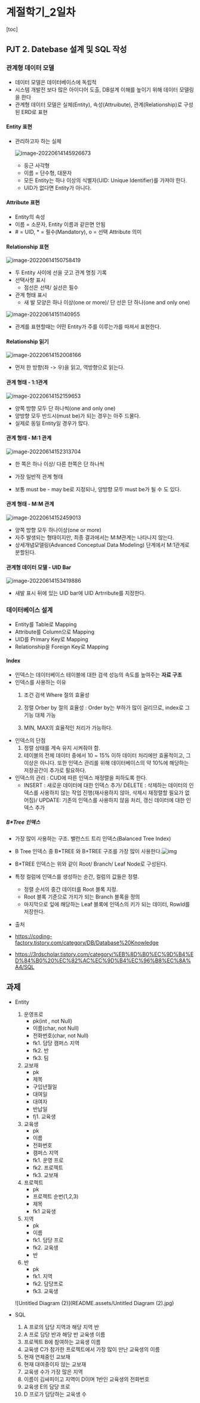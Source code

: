 # 계절학기_2일차
[toc]

## PJT 2. Datebase 설계 및 SQL 작성

### 관계형 데이터 모델
- 데이터 모델은 데이터베이스에 독립적
- 시스템 개발전 보다 많은 아이디어 도출, DB설계 이해를 높이기 위해 데이터 모델링을 한다
- 관계형 데이터 모델은 실체(Entity), 속성(Attruibute), 관계(Relationship)로 구성된 ERD로 표현

#### Entity 표현
- 관리하고자 하는 실체

  ![image-20220614145926673](README.assets/image-20220614145926673.png)

  - 둥근 사각형
  - 이름 = 단수형, 대문자
  - 모든 Entity는 하나 이상의 식별자(UID: Unique Identifier)를 가져야 한다.
  - UID가 없다면 Entity가 아니다.

#### Attribute 표현
- Entity의 속성
- 이름 = 소문자, Entity 이름과 같은면 안됨
- \# = UID, \* = 필수(Mandatory), o = 선택 Attribute 의미

#### Relationship 표현

![image-20220614150758419](README.assets/image-20220614150758419.png)

- 두 Entity 사이에 선을 긋고 관계 명칭 기록
- 선택사항 표시
	- 점선은 선택/ 실선은 필수
- 관계 형태 표시
	- 새 발 모양은 하나 이상(one or more)/ 단 선은 단 하나(one and only one)

![image-20220614151140955](README.assets/image-20220614151140955.png)

- 관계를 표현할때는 어떤 Entity가 주를 이루는가를 따져서 표현한다.


#### Relationship 읽기

![image-20220614152008166](README.assets/image-20220614152008166.png)

- 먼저 한 방향(좌 -> 우)을 읽고, 역방향으로 읽는다.

#### 관계 형태 - 1:1관계

![image-20220614152159653](README.assets/image-20220614152159653.png)

- 양쪽 방향 모두 단 하나씩(one and only one)
- 양방향 모두 반드시(must be)가 되는 경우는 아주 드물다.
- 실제로 동일 Entity일 경우가 많다.



#### 관계 형태 - M:1 관계

![image-20220614152313704](README.assets/image-20220614152313704.png)

- 한 쪽은 하나 이상/ 다른 한쪽은 단 하나씩

- 가장 일반적 관계 형태

- 보통 must be - may be로 지정되나, 양방향 모두 must be가 될 수 도 있다.

  
#### 관계 형태 - M:M 관계

![image-20220614152459013](README.assets/image-20220614152459013.png)

- 양쪽 방향 모두 하나이상(one or more)
- 자주 발생되는 형태이지만, 최종 결과에서는 M:M관계는 나타나지 않는다.
- 상세개념모델링(Advanced Conceptual Data Modeling) 단계에서 M:1관계로 분할된다.


#### 관계형 데이터 모델 - UID Bar

![image-20220614153419886](README.assets/image-20220614153419886.png)

- 새발 표시 뒤에 있는 UID bar에 UID Artrribute를 지정한다.


### 데이터베이스 설계
- Entity를 Table로 Mapping
- Attribute를 Column으로 Mapping
- UID를 Primary Key로 Mapping
- Relationship을 Foreign Key로 Mapping

#### Index
- 인덱스는 데이터베이스 테이블에 대한 검색 성능의 속도를 높여주는 **자료 구조**
- 인덱스를 사용하는 이유
	1. 조건 검색 Where 절의 효율성
	2. 정렬 Orber by 절의 효율성 : Order by는 부하가 많이 걸리므로, index로 그 기능 대체 가능

 	3. MIN, MAX의 효율적인 처리가 가능하다.
- 인덱스의 단점
	1. 정렬 상태를 계속 유지 시켜줘야 함.
	2. 테이블의 전체 데이터 중에서 10 ~ 15% 이하 데이터 처리에만 효율적이고, 그 이상은 아니다. 또한 인덱스 관리를 위해 데이터베이스의 약 10%에 해당하는 저장공간이 추가로 필요하다.
- 인덱스의 관리 : CUD에 따른 인덱스 재정렬을 피하도록 한다.
	- INSERT : 새로운 데이터에 대한 인덱스 추가/ DELETE : 삭제하는 데이터의 인덱스를 사용하지 않는 작업 진행(재사용하지 않아, 삭제시 재정렬할 필요가 없어짐)/ UPDATE: 기존의 인덱스를 사용하지 않음 처리, 갱신 데이터에 대한 인덱스 추가

##### B\*Tree 인덱스
- 가장 많이 사용하는 구조. 밸런스드 트리 인덱스(Balanced Tree Index)
- B Tree 인덱스 중 B\*TREE 와 B+TREE 구조를 가장 많이 사용한다.![img](https://blog.kakaocdn.net/dn/bdRpkm/btq8NcRX3gF/bCvX7rupbpi1UVMCjkoTAk/img.png)


- B\*TREE 인덱스는 위와 같이 Root/ Branch/ Leaf Node로 구성된다. 
- 특정 컬럼에 인덱스를 생성하는 순간, 컬럼의 값들은 정렬. 

  - 정렬 순서의 중간 데이터를 Root 블록 지정.
  - Root 블록 기준으로 가지가 되는 Branch 블록을 정의
  - 마지막으로 잎에 해당하는 Leaf 블록에 인덱스의 키가 되는 데이터, RowId를 저장한다.


- 출처
- https://coding-factory.tistory.com/category/DB/Database%20Knowledge
- https://3rdscholar.tistory.com/category/%EB%8D%B0%EC%9D%B4%ED%84%B0%20%EC%82%AC%EC%9D%B4%EC%96%B8%EC%8A%A4/SQL

## 과제
- Entity
	1. 운영프로
		- pk(int , not Null)
		- 이름(char, not Null)
		- 전화번호(char, not Null)
		- fk1. 담당 캠퍼스 지역
		- fk2. 반
		- fk3. 팀
	2. 교보재
		- pk
		- 제목
		- 구입년월일
		- 대여일
		- 대여자
		- 반납일
		- fj1. 교육생
	3. 교육생
		- pk
		- 이름
		- 전화번호
		- 캠퍼스 지역
		- fk1. 운영 프로
		- fk2. 프로젝트
		- fk3. 교보재
	4. 프로젝트
		- pk
		- 프로젝트 순번(1,2,3)
		- 제목
		- fk1 교육생
	5. 지역
		- pk
		- 이름
		- fk1. 담당 프로
		- fk2. 교육생
		- 반
	6. 반
		- pk
		- fk1. 지역
		- fk2. 담당프로
		- fk3. 교육생
	
	![Untitled Diagram (2)](README.assets/Untitled Diagram (2).jpg)



- SQL
  1. A 프로의 담당 지역과 해당 지역 반
  2. A 프로 담당 반과 해당 반 교육생 이름
  3. 프로젝트 B에 참여하는 교육생 이름
  4. 교육생 C가 참가한 프로젝트에서 가장 많이 만난 교육생의 이름
  5. 현재 연체중인 교보재
  6. 현재 대여중이자 않는 교보재
  7. 교육생 수가 가장 많은 지역 
  8. 이름이 김싸피이고 지역이 D이며 1반인 교육생의 전화번호
  9. 교육생 E의 담당 프로
  10. D 프로가 담당하는 교육생 수
